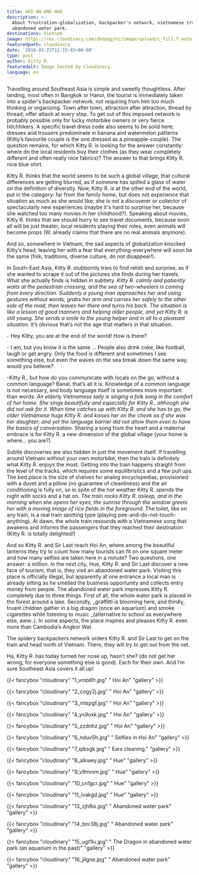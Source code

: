 ```yaml
---
title: HOI AN AND HUE
description: >-
  About frustration-globalization, backpacker's network, vietnamese train and an
  abandoned water park.
destinations: Vietnam
image: https://res.cloudinary.com/dkdpqgjhi/image/upload/c_fill,f_auto,q_auto,w_300/0title_qe1mvi.jpg
featuredpath: cloudinary
date: '2018-03-23T12:15:45+00:00'
type: post
author: Kitty R.
featuredalt: Image hosted by Cloudinary
language: en
---
```

Travelling around Southeast Asia is simple and sweetly thoughtless. After landing, most often in Bangkok or Hanoi, the tourist is immediately taken into a spider's backpacker network, not requiring from him too much thinking or organizing. Town after town, attraction after attraction, thread by thread; offer attack at every step. To get out of this imposed network is probably possible only for lucky motorbike owners or very fierce hitchhikers. A specific travel dress code also seems to be solid here; dresses and trousers predominate in banana and watermelon patterns (Kitty’s favourite couple is the one dressed as a pineapple-couple). The question remains, for which Kitty R. is looking for the answer constantly: where do the local residents buy their clothes (as they wear completely different and often really nice fabrics)? The answer to that brings Kitty R. nice blue shirt. 

Kitty R. thinks that the world seems to be such a global village, that cultural differences are getting blurred, as if someone has spilled a glass of water on the definition of diversity. Now, Kitty R. is at the other end of the world, put in the category: far from the family home, but does not experience that situation as much as she would like; she is not a discoverer or collector of spectacularly new experiences (maybe it's hard to surprise her, because she watched too many movies in her childhood?). Speaking about movies, Kitty R. thinks that we should hurry to see travel documents, because soon all will be just theater, local residents playing their roles, even animals will become props (W. already claims that there are no real animals anymore). 

And so, somewhere in Vietnam, the sad aspects of globalization knocked Kitty’s head; leaving her with a fear that everything-everywhere will soon be the same (folk, traditions, diverse culture, do not disappear!).

In South-East Asia, Kitty R. stubbornly tries to find relish and surprise, as if she wanted to scrape it out of the pictures she finds during her travels. What she actually finds is hidden in subtlety. _Kitty R. calmly and patiently waits at the pedestrian crossing, and the sea of two-wheelers is coming from every direction. Suddenly a young man approaches her and using gestures without words, grabs her arm and carries her safely to the other side of the road, then leaves her there and turns his back. The situation is like a lesson of good manners and helping older people, and yet Kitty R. is still young. She sends a smile to the young helper and in all to a pleasant situation._ It’s obvious that’s not the age that matters in that situation. 

\- Hey Kitty, you are at the end of the world! How is there?

\- I am, but you know it is the same ... People also drink coke, like football, laugh or get angry. Only the food is different and sometimes I see something else, but even the waves on the sea break down the same way, would you believe?

\-Kitty R., but how do you communicate with locals on the go, without a common language? Banal, that’s all it is. Knowledge of a common language is not necessary, and body language itself is sometimes more important than words. _An elderly Vietnamese lady is singing a folk song in the comfort of her home. She sings beautifully and especially for Kitty R., although she did not ask for it. When time catches up with Kitty R. and she has to go, the older Vietnamese hugs Kitty R. and kisses her on the cheek as if she was her daughter; and yet the language barrier did not allow them even to have the basics of conversation._ Sharing a song from the heart and a maternal embrace is for Kitty R. a new dimension of the global village (your home is where... you are?).

Subtle discoveries are also hidden in just the movement itself. If travelling around Vietnam without your own motorbike, then the train is definitely what Kitty R. enjoys the most. Getting into the train happens straight from the level of the tracks, which requires some equilibristics and a few pull ups. The bed place is the size of shelves for analog encyclopedias, provisioned with a duvet and a pillow (no guarantee of cleanliness) and the air conditioning is fully on, so in spite of the hot weather Kitty R. spends the night with socks and a hat on. _The train rocks Kitty R. asleep, and in the morning when she opens her eyes, the sunrise through the window greets her with a moving image of rice fields in the foreground._ The toilet, like on any train, is a real train spotting type (playing pee-and-do-not-touch-anything). At dawn, the whole train resounds with a Vietnamese song that awakens and informs the passengers that they reached their destination (Kitty R. is totally delighted!) 

And so Kitty R. and Sir Last reach Hoi An, where among the beautiful lanterns they try to count how many tourists can fit on one square meter and how many selfies are taken here in a minute? Two questions, one answer: a million. In the next city, Hue, Kitty R. and Sir Last discover a new face of tourism, that is, they visit an abandoned water park. Visiting this place is officially illegal, but apparently at one entrance a local man is already sitting as he smelled the business opportunity and collects entry money from people. The abandoned water park impresses Kitty R. completely due to three things. First of all, the whole water park is placed in the forest around a lake. Secondly, _graffitti is blooming here, and thirdly, truant children gather in a big dragon (once an aquarium) and smoke cigarettes while listening to music _(alternative to school as everywhere else, aww..). In some aspects, the place inspires and pleases Kitty R. even more than Cambodia’s Angkor Wat.

The spidery backpackers network orders Kitty R. and Sir Last to get on the train and head north of Vietnam. There, they will try to get out from the net.

Ha, Kitty R. has today turned her nose up, hasn’t she? (do not get her wrong, for everyone something else is good). Each for their own. And I’m sure Southeast Asia covers it all up!

{{< fancybox "cloudinary" "1_vmb6fr.jpg" "    Hoi An" "gallery" >}}

{{< fancybox "cloudinary" "2_cogy2j.jpg" "    Hoi An" "gallery" >}}

{{< fancybox "cloudinary" "3_mlspgf.jpg" "    Hoi An" "gallery" >}}

{{< fancybox "cloudinary" "4_ys9oxk.jpg" "    Hoi An" "gallery" >}}

{{< fancybox "cloudinary" "5_zzdnhz.jpg" "    Hoi An" "gallery" >}}

{{< fancybox "cloudinary" "6_nduv5h.jpg" "    Selfies in Hoi An" "gallery" >}}

{{< fancybox "cloudinary" "7_qibsgk.jpg" "    Ears cleaning." "gallery" >}}

{{< fancybox "cloudinary" "8_alkwey.jpg" "    Hue" "gallery" >}}

{{< fancybox "cloudinary" "9_v9mnim.jpg" "    Hue" "gallery" >}}

{{< fancybox "cloudinary" "10_cn1gcr.jpg" "    Hue" "gallery" >}}

{{< fancybox "cloudinary" "11_lvakgd.jpg" "    Hue" "gallery" >}}

{{< fancybox "cloudinary" "13_zjh8is.jpg" "    Abandoned water park" "gallery" >}}

{{< fancybox "cloudinary" "14_bnr38j.jpg" "    Abandoned water park" "gallery" >}}

{{< fancybox "cloudinary" "15_ugt1lu.jpg" "    The Dragon in abandoned water park (an aquarium in the past)" "gallery" >}}

{{< fancybox "cloudinary" "16_jilgne.jpg" "    Abandoned water park" "gallery" >}}
